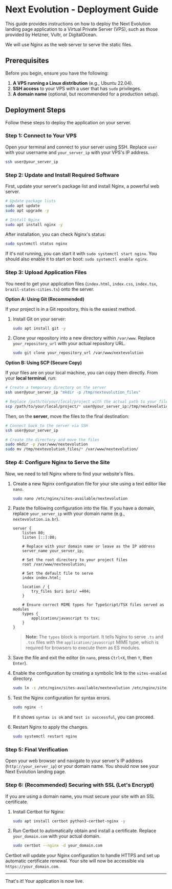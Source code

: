 # Next Evolution - Deployment Guide

This guide provides instructions on how to deploy the Next Evolution landing page application to a Virtual Private Server (VPS), such as those provided by Hetzner, Vultr, or DigitalOcean.

We will use Nginx as the web server to serve the static files.

## Prerequisites

Before you begin, ensure you have the following:

1.  **A VPS running a Linux distribution** (e.g., Ubuntu 22.04).
2.  **SSH access** to your VPS with a user that has `sudo` privileges.
3.  **A domain name** (optional, but recommended for a production setup).

## Deployment Steps

Follow these steps to deploy the application on your server.

### Step 1: Connect to Your VPS

Open your terminal and connect to your server using SSH. Replace `user` with your username and `your_server_ip` with your VPS's IP address.

```bash
ssh user@your_server_ip
```

### Step 2: Update and Install Required Software

First, update your server's package list and install Nginx, a powerful web server.

```bash
# Update package lists
sudo apt update
sudo apt upgrade -y

# Install Nginx
sudo apt install nginx -y
```

After installation, you can check Nginx's status:

```bash
sudo systemctl status nginx
```

If it's not running, you can start it with `sudo systemctl start nginx`. You should also enable it to start on boot: `sudo systemctl enable nginx`.

### Step 3: Upload Application Files

You need to get your application files (`index.html`, `index.css`, `index.tsx`, `brazil-states-cities.ts`) onto the server.

**Option A: Using Git (Recommended)**

If your project is in a Git repository, this is the easiest method.

1.  Install Git on your server:
    ```bash
    sudo apt install git -y
    ```
2.  Clone your repository into a new directory within `/var/www`. Replace `your_repository_url` with your actual repository URL.
    ```bash
    sudo git clone your_repository_url /var/www/nextevolution
    ```

**Option B: Using SCP (Secure Copy)**

If your files are on your local machine, you can copy them directly. From your **local terminal**, run:

```bash
# Create a temporary directory on the server
ssh user@your_server_ip "mkdir -p /tmp/nextevolution_files"

# Replace /path/to/your/local/project with the actual path to your files
scp /path/to/your/local/project/* user@your_server_ip:/tmp/nextevolution_files
```

Then, on the **server**, move the files to the final destination:

```bash
# Connect back to the server via SSH
ssh user@your_server_ip

# Create the directory and move the files
sudo mkdir -p /var/www/nextevolution
sudo mv /tmp/nextevolution_files/* /var/www/nextevolution/
```

### Step 4: Configure Nginx to Serve the Site

Now, we need to tell Nginx where to find your website's files.

1.  Create a new Nginx configuration file for your site using a text editor like `nano`.

    ```bash
    sudo nano /etc/nginx/sites-available/nextevolution
    ```

2.  Paste the following configuration into the file. If you have a domain, replace `your_server_ip` with your domain name (e.g., `nextevolution.ia.br`).

    ```nginx
    server {
        listen 80;
        listen [::]:80;

        # Replace with your domain name or leave as the IP address
        server_name your_server_ip;

        # Set the root directory to your project files
        root /var/www/nextevolution;

        # Set the default file to serve
        index index.html;

        location / {
            try_files $uri $uri/ =404;
        }

        # Ensure correct MIME types for TypeScript/TSX files served as modules
        types {
            application/javascript ts tsx;
        }
    }
    ```
    > **Note:** The `types` block is important. It tells Nginx to serve `.ts` and `.tsx` files with the `application/javascript` MIME type, which is required for browsers to execute them as ES modules.

3.  Save the file and exit the editor (in `nano`, press `Ctrl+X`, then `Y`, then `Enter`).

4.  Enable the configuration by creating a symbolic link to the `sites-enabled` directory.

    ```bash
    sudo ln -s /etc/nginx/sites-available/nextevolution /etc/nginx/sites-enabled/
    ```

5.  Test the Nginx configuration for syntax errors.

    ```bash
    sudo nginx -t
    ```

    If it shows `syntax is ok` and `test is successful`, you can proceed.

6.  Restart Nginx to apply the changes.

    ```bash
    sudo systemctl restart nginx
    ```

### Step 5: Final Verification

Open your web browser and navigate to your server's IP address (`http://your_server_ip`) or your domain name. You should now see your Next Evolution landing page.

### Step 6: (Recommended) Securing with SSL (Let's Encrypt)

If you are using a domain name, you must secure your site with an SSL certificate.

1.  Install Certbot for Nginx:
    ```bash
    sudo apt install certbot python3-certbot-nginx -y
    ```
2.  Run Certbot to automatically obtain and install a certificate. Replace `your_domain.com` with your actual domain.
    ```bash
    sudo certbot --nginx -d your_domain.com
    ```

Certbot will update your Nginx configuration to handle HTTPS and set up automatic certificate renewal. Your site will now be accessible via `https://your_domain.com`.

---

That's it! Your application is now live.
